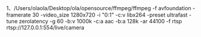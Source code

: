 1、/Users/olaola/Desktop/ola/opensource/ffmpeg/ffmpeg  -f avfoundation -framerate 30 -video_size 1280x720 -i "0:1" -c:v libx264 -preset ultrafast -tune zerolatency -g 60 -b:v 1000k -c:a aac -b:a 128k -ar 44100 -f rtsp rtsp://127.0.0.1:554/live/camera